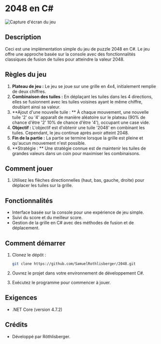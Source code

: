 # 2048 en C#

![Capture d'écran du jeu](screenshot.png)

## Description

Ceci est une implémentation simple du jeu de puzzle 2048 en C#. Le jeu offre une approche basée sur la console avec des fonctionnalités classiques de fusion de tuiles pour atteindre la valeur 2048.

## Règles du jeu

1. **Plateau de jeu :** Le jeu se joue sur une grille en 4x4, initialement remplie de deux chiffres.
2. **Combinaison des tuiles :** En déplaçant les tuiles dans les 4 directions, elles se fusionnent avec les tuiles voisines ayant le même chiffre, doublant ainsi sa valeur.
3. **Ajout d'une nouvelle tuile : ** À chaque mouvement, une nouvelle tuile '2' ou '4' apparaît de manière aléatoire sur le plateau (90% de chance d'être '2' 10% de chance d'être '4'), occupant une case vide.
4. **Objectif :** L'objectif est d'obtenir une tuile '2048' en combinant les tuiles. Cependant, le jeu continue après avoir atteint 2048.
5. **Fin de la partie :** La partie se termine lorsque la grille est pleine et qu'aucun mouvement n'est possible.
6. **Stratégie : ** Une stratégie connue est de maintenir les tuiles de grandes valeurs dans un coin pour maximiser les combinaisons.

## Comment jouer

1. Utilisez les flèches directionnelles (haut, bas, gauche, droite) pour déplacer les tuiles sur la grille.

## Fonctionnalités

- Interface basée sur la console pour une expérience de jeu simple.
- Suivi du score et du meilleur score.
- Gestion de la grille en C# avec des méthodes de fusion et de déplacement.

## Comment démarrer

1. Clonez le dépôt :

   ```bash
   git clone https://github.com/SamuelRothlisberger/2048.git
   ```

2. Ouvrez le projet dans votre environnement de développement C#.

3. Exécutez le programme pour commencer à jouer.

## Exigences

- .NET Core (version 4.7.2)

## Crédits

- Développé par Röthlisberger.